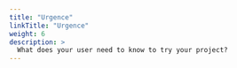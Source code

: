 ```yaml
---
title: "Urgence"
linkTitle: "Urgence"
weight: 6
description: >
  What does your user need to know to try your project?
---
```



